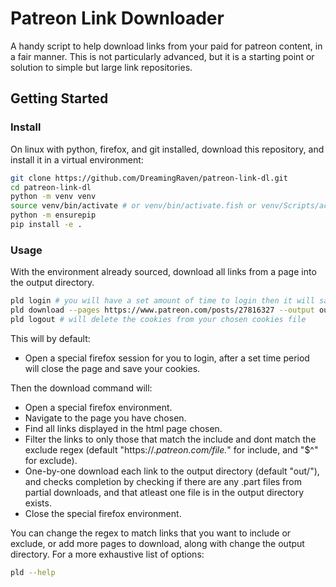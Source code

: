 # Patreon Link Downloader

A handy script to help download links from your paid for patreon content, in a fair manner.
This is not particularly advanced, but it is a starting point or solution to simple but large link repositories.

## Getting Started

### Install

On linux with python, firefox, and git installed, download this repository, and install it in a virtual environment:

```bash
git clone https://github.com/DreamingRaven/patreon-link-dl.git
cd patreon-link-dl
python -m venv venv
source venv/bin/activate # or venv/bin/activate.fish or venv/Scripts/activate.zsh
python -m ensurepip
pip install -e .
```

### Usage

With the environment already sourced, download all links from a page into the output directory.

```bash
pld login # you will have a set amount of time to login then it will save your cookies
pld download --pages https://www.patreon.com/posts/27816327 --output out/
pld logout # will delete the cookies from your chosen cookies file
```

This will by default:

- Open a special firefox session for you to login, after a set time period will close the page and save your cookies.

Then the download command will:

- Open a special firefox environment.
- Navigate to the page you have chosen.
- Find all links displayed in the html page chosen.
- Filter the links to only those that match the include and dont match the exclude regex (default "https://.*patreon.com/file.*" for include, and "$^" for exclude).
- One-by-one download each link to the output directory (default "out/"), and checks completion by checking if there are any .part files from partial downloads, and that atleast one file is in the output directory exists.
- Close the special firefox environment.

You can change the regex to match links that you want to include or exclude, or add more pages to download, along with change the output directory. For a more exhaustive list of options:

```bash
pld --help
```
